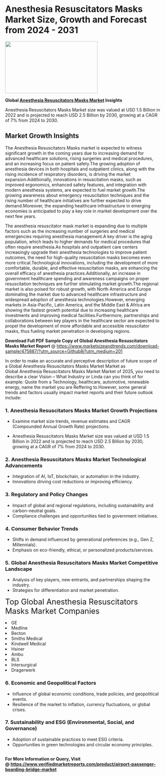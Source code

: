 <H1>Anesthesia Resuscitators Masks Market Size, Growth and Forecast from 2024 - 2031</H1><img class="aligncenter size-medium wp-image-584254" src="https://thirdeyenews.in/wp-content/uploads/2024/09/Global-Market-Research-300x168.jpeg" alt="" width="300" height="168" /><p><strong>Global&nbsp;<a href="https://www.marketsizeandtrends.com/download-sample/475887/?utm_source=Github8j?utm_medium=201">Anesthesia Resuscitators Masks Market</a> Insights</strong></p><p>Anesthesia Resuscitators Masks Market size was valued at USD 1.5 Billion in 2022 and is projected to reach USD 2.5 Billion by 2030, growing at a CAGR of 7% from 2024 to 2030.</p><p><h2>Market Growth Insights</h2> <p>The Anesthesia Resuscitators Masks market is expected to witness significant growth in the coming years due to increasing demand for advanced healthcare solutions, rising surgeries and medical procedures, and an increasing focus on patient safety.The growing adoption of anesthesia devices in both hospitals and outpatient clinics, along with the rising incidence of respiratory disorders, is driving the market expansion.Additionally, innovations in resuscitation masks, such as improved ergonomics, enhanced safety features, and integration with modern anesthesia systems, are expected to fuel market growth.The growing awareness about emergency resuscitation techniques and the rising number of healthcare initiatives are further expected to drive demand.Moreover, the expanding healthcare infrastructure in emerging economies is anticipated to play a key role in market development over the next few years.</p> <p>The anesthesia resuscitator mask market is expanding due to multiple factors such as the increasing number of surgeries and medical emergencies requiring anesthesia management.A key driver is the aging population, which leads to higher demands for medical procedures that often require anesthesia.As hospitals and outpatient care centers increasingly upgrade their anesthesia technologies to improve patient outcomes, the need for high-quality resuscitation masks becomes even more critical.Technological innovations, including the development of more comfortable, durable, and effective resuscitation masks, are enhancing the overall efficacy of anesthesia practices.Additionally, an increase in government healthcare spending and awareness campaigns on proper resuscitation techniques are further stimulating market growth.The regional market is also poised for robust growth, with North America and Europe dominating the market due to advanced healthcare infrastructure and widespread adoption of anesthesia technologies.However, emerging markets in Asia-Pacific, Latin America, and the Middle East & Africa are showing the fastest growth potential due to increasing healthcare investments and improving medical facilities.Furthermore, partnerships and collaborations between key players in the healthcare sector are expected to propel the development of more affordable and accessible resuscitator masks, thus fueling market penetration in developing regions.<p><span class=""><strong>Download Full PDF Sample Copy of Global Anesthesia Resuscitators Masks Market Report</strong> @ <a href="https://www.marketsizeandtrends.com/download-sample/475887/?utm_source=Github8j?utm_medium=201" target="_blank">https://www.marketsizeandtrends.com/download-sample/475887/?utm_source=Github8j?utm_medium=201</a></span></p><p>In order to make an accurate and perceptive description of future scope of a Global&nbsp;Anesthesia Resuscitators Masks Market Market as Global&nbsp;Anesthesia Resuscitators Masks Market Market of 2025, you need to describe a clear Vision &ndash; What Industry or Linda can you think of for example: Quote from a Technology, healthcare, automotive, renewable energy, name the market you are Reffering to.However, some general trends and factors usually impact market reports and their future outlook include:</p><h3>1.&nbsp;<strong>Anesthesia Resuscitators Masks Market Growth Projections</strong></h3><ul><li>Examine market size trends, revenue estimates and CAGR (Compounded Annual Growth Rate) projections.</li><li><p>Anesthesia Resuscitators Masks Market size was valued at USD 1.5 Billion in 2022 and is projected to reach USD 2.5 Billion by 2030, growing at a CAGR of 7% from 2024 to 2030.</p></li></ul><h3>2.&nbsp;<strong>Anesthesia Resuscitators Masks Market Technological Advancements</strong></h3><ul><li>Integration of AI, IoT, blockchain, or automation in the industry.</li><li>Innovations driving cost reductions or improving efficiency.</li></ul><h3>3.&nbsp;<strong>Regulatory and Policy Changes</strong></h3><ul><li>Impact of global and regional regulations, including sustainability and carbon-neutral goals.</li><li>Compliance challenges and opportunities tied to government initiatives.</li></ul><h3>4.&nbsp;<strong>Consumer Behavior Trends</strong></h3><ul><li>Shifts in demand influenced by generational preferences (e.g., Gen Z, Millennials).</li><li>Emphasis on eco-friendly, ethical, or personalized products/services.</li></ul><h3>5.&nbsp;<strong>Global Anesthesia Resuscitators Masks Market Competitive Landscape</strong></h3><ul><li>Analysis of key players, new entrants, and partnerships shaping the industry.</li><li>Strategies for differentiation and market penetration.</li></ul><p data-pm-slice="1 1 []"><span style="color: inherit; font-family: inherit; font-size: 25px;">Top Global Anesthesia Resuscitators Masks Market Companies</span></p><div class="" data-test-id=""><p><li>GE</li><li> Medline</li><li> Becton</li><li> Smiths Medical</li><li> Kindwell Medical</li><li> Hsiner</li><li> Ambu</li><li> BLS</li><li> Intersurgical</li><li> Dragerwerk</li></p></div><h3>6.&nbsp;<strong>Economic and Geopolitical Factors</strong></h3><ul><li>Influence of global economic conditions, trade policies, and geopolitical events.</li><li>Resilience of the market to inflation, currency fluctuations, or global crises.</li></ul><h3>7.&nbsp;<strong>Sustainability and ESG (Environmental, Social, and Governance)</strong></h3><ul><li>Adoption of sustainable practices to meet ESG criteria.</li><li>Opportunities in green technologies and circular economy principles.</li></ul><h2><strong style="font-size: 14px;">For More Information or Query, Visit @&nbsp;</strong><a style="background-color: #ffffff; font-size: 14px;" href="https://www.marketsizeandtrends.com/report/anesthesia-resuscitators-masks-market/" target="_blank">https://www.verifiedmarketreports.com/product/airport-passenger-boarding-bridge-market</a></h2>